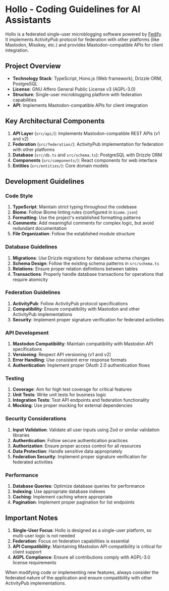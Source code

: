 # Hollo - Coding Guidelines for AI Assistants

Hollo is a federated single-user microblogging software powered by [Fedify](https://fedify.dev/). It implements ActivityPub protocol for federation with other platforms (like Mastodon, Misskey, etc.) and provides Mastodon-compatible APIs for client integration.

## Project Overview

- **Technology Stack**: TypeScript, Hono.js (Web framework), Drizzle ORM, PostgreSQL
- **License**: GNU Affero General Public License v3 (AGPL-3.0)
- **Structure**: Single-user microblogging platform with federation capabilities
- **API**: Implements Mastodon-compatible APIs for client integration

## Key Architectural Components

1. **API Layer** (`src/api/`): Implements Mastodon-compatible REST APIs (v1 and v2)
2. **Federation** (`src/federation/`): ActivityPub implementation for federation with other platforms
3. **Database** (`src/db.ts` and `src/schema.ts`): PostgreSQL with Drizzle ORM
4. **Components** (`src/components/`): React components for web interface
5. **Entities** (`src/entities/`): Core domain models

## Development Guidelines

### Code Style

1. **TypeScript**: Maintain strict typing throughout the codebase
2. **Biome**: Follow Biome linting rules (configured in `biome.json`)
3. **Formatting**: Use the project's established formatting patterns
4. **Comments**: Add meaningful comments for complex logic, but avoid redundant documentation
5. **File Organization**: Follow the established module structure

### Database Guidelines

1. **Migrations**: Use Drizzle migrations for database schema changes
2. **Schema Design**: Follow the existing schema patterns in `src/schema.ts`
3. **Relations**: Ensure proper relation definitions between tables
4. **Transactions**: Properly handle database transactions for operations that require atomicity

### Federation Guidelines

1. **ActivityPub**: Follow ActivityPub protocol specifications
2. **Compatibility**: Ensure compatibility with Mastodon and other ActivityPub implementations
3. **Security**: Implement proper signature verification for federated activities

### API Development

1. **Mastodon Compatibility**: Maintain compatibility with Mastodon API specifications
2. **Versioning**: Respect API versioning (v1 and v2)
3. **Error Handling**: Use consistent error response formats
4. **Authentication**: Implement proper OAuth 2.0 authentication flows

### Testing

1. **Coverage**: Aim for high test coverage for critical features
2. **Unit Tests**: Write unit tests for business logic
3. **Integration Tests**: Test API endpoints and federation functionality
4. **Mocking**: Use proper mocking for external dependencies

### Security Considerations

1. **Input Validation**: Validate all user inputs using Zod or similar validation libraries
2. **Authentication**: Follow secure authentication practices
3. **Authorization**: Ensure proper access control for all resources
4. **Data Protection**: Handle sensitive data appropriately
5. **Federation Security**: Implement proper signature verification for federated activities

### Performance

1. **Database Queries**: Optimize database queries for performance
2. **Indexing**: Use appropriate database indexes
3. **Caching**: Implement caching where appropriate
4. **Pagination**: Implement proper pagination for list endpoints

## Important Notes

1. **Single-User Focus**: Hollo is designed as a single-user platform, so multi-user logic is not needed
2. **Federation**: Focus on federation capabilities is essential
3. **API Compatibility**: Maintaining Mastodon API compatibility is critical for client support
4. **AGPL Compliance**: Ensure all contributions comply with AGPL-3.0 license requirements

When modifying code or implementing new features, always consider the federated nature of the application and ensure compatibility with other ActivityPub implementations.